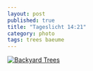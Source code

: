 ```yaml
---
layout: post
published: true
title: "Tageslicht 14:21"
category: photo
tags: trees baeume
---
```


[![Backyard Trees](http://38.media.tumblr.com/bcfe3ce4b6436a816ae96b4a203edd12/tumblr_nfgj9kP2vl1rive1ro1_500.jpg)](http://dr3wh0.tumblr.com/post/103305401554/tageslicht-14-21 "View on Tumblr")